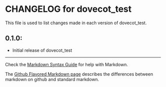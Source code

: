 # CHANGELOG for dovecot_test

This file is used to list changes made in each version of dovecot_test.

## 0.1.0:

* Initial release of dovecot_test

- - -
Check the [Markdown Syntax Guide](http://daringfireball.net/projects/markdown/syntax) for help with Markdown.

The [Github Flavored Markdown page](http://github.github.com/github-flavored-markdown/) describes the differences between markdown on github and standard markdown.
